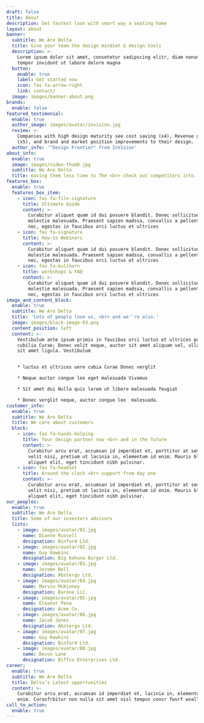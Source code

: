 ```yaml
---
draft: false
title: About
description: Get fastest loan with smart way a seating home
layout: about
banner:
  subtitle: We Are Delta
  title: Give your team the design mindset & design tools
  description: >-
    Lorem ipsum dolor sit amet, consetetur sadipscing elitr, diam nonumy eirmod
    tempor invidunt ut labore dolore magna
  button:
    enable: true
    label: Get started now
    icon: fas fa-arrow-right
    link: contact/
  image: images/banner-about.png
brands:
  enable: false
featured_testimonial:
  enable: true
  author_image: images/avatar/invision.jpg
  review: >-
    Companies with high design maturity see cost saving (x4), Revenue gains
    (x5), and brand and market position improvements to their design.
  author_info: '"Design Frontier" from InVision'
about_info:
  enable: true
  image: images/video-thumb.jpg
  subtitle: We Are Delta
  title: eaving them less time to The <br> check out competitors into.
features_box:
  enable: true
  features_box_item:
    - icon: fas fa-file-signature
      title: Ultimate Guide
      content: >-
        Curabitur aliquet quam id dui posuere blandit. Donec sollicitudin
        molestie malesuada. Praesent sapien madssa, convallis a pellentesque
        nec, egestas in faucibus orci luctus et ultrices
    - icon: fas fa-signature
      title: How-to Webinars
      content: >-
        Curabitur aliquet quam id dui posuere blandit. Donec sollicitudin
        molestie malesuada. Praesent sapien madssa, convallis a pellentesque
        nec, egestas in faucibus orci luctus et ultrices
    - icon: fas fa-bullhorn
      title: workshops & FAQ
      content: >-
        Curabitur aliquet quam id dui posuere blandit. Donec sollicitudin
        molestie malesuada. Praesent sapien madssa, convallis a pellentesque
        nec, egestas in faucibus orci luctus et ultrices
image_and_content_block:
  enable: true
  subtitle: We Are Delta
  title: 'Lots of people love us, <br> and we''re also.'
  image: images/block-image-03.png
  content_position: left
  content: >-
    Vestibulum ante ipsum primis in faucibus orci luctus et ultrices posuere
    cubilia Curae; Donec velit neque, auctor sit amet aliquam vel, ullamcorper
    sit amet ligula. Vestibulum 


    * luctus et ultrices uere cubia Curae Donec verglit

    * Neque auctor congue leo eget malesuada Vivamus

    * Sit amet dui Nulla quis lorem ut libero malesuada feugiat

    * Donec verglit neque, auctor congue leo  malesuada. 
customer_info:
  enable: true
  subtitle: We Are Delta
  title: We care about customers
  block:
    - icon: fas fa-hands-helping
      title: Your design partner now <br> and in the future
      content: >-
        Curabitur arcu erat, accumsan id imperdiet et, porttitor at sem. Quisque
        velit nisi, pretium ut lacinia in, elementum id enim. Mauris blandit
        aliquet elit, eget tincidunt nibh pulvinar.
    - icon: fas fa-headset
      title: Around the clock <br> support from day one
      content: >-
        Curabitur arcu erat, accumsan id imperdiet et, porttitor at sem. Quisque
        velit nisi, pretium ut lacinia in, elementum id enim. Mauris blandit
        aliquet elit, eget tincidunt nibh pulvinar.
our_peoples:
  enable: true
  subtitle: We Are Delta
  title: Some of our investors advisors
  lists:
    - image: images/avatar/01.jpg
      name: Dianne Russell
      designation: Binford Ltd.
    - image: images/avatar/02.jpg
      name: Guy Hawkins
      designation: Big Kahuna Burger Ltd.
    - image: images/avatar/03.jpg
      name: Jerome Bell
      designation: Abstergo Ltd.
    - image: images/avatar/04.jpg
      name: Marvin McKinney
      designation: Barone LLC.
    - image: images/avatar/05.jpg
      name: Eleanor Pena
      designation: Acme Co.
    - image: images/avatar/06.jpg
      name: Jacob Jones
      designation: Abstergo Ltd.
    - image: images/avatar/07.jpg
      name: Guy Hawkins
      designation: Binford Ltd.
    - image: images/avatar/08.jpg
      name: Devon Lane
      designation: Biffco Enterprises Ltd.
career:
  enable: true
  subtitle: We Are Delta
  title: Delta’s Latest opportunities
  content: >-
    Curabitur arcu erat, accumsan id imperdiet et, lacinia in, elementum id
    enim. Curasfrbitur non nulla sit amet nisl tempus consr fwsrf wvallis 
call_to_action:
  enable: true
---
```


